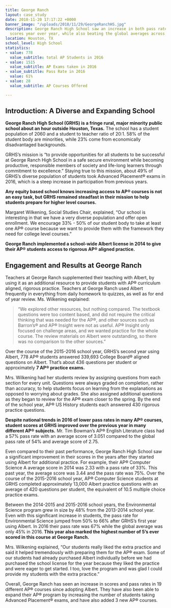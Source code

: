 ```yaml
---
title: George Ranch
layout: case_study
date: 2018-11-20 17:17:22 +0000
banner_image: "/uploads/2018/11/29/GeorgeRanchHS.jpg"
description: George Ranch High School saw an increase in both pass rates and average
  scores year over year, while also beating the global averages across the board.
location: Houston, TX
school_level: High School
statistics:
- value: 778
  value_subtitle: total AP Students in 2016
- value: 1515
  value_subtitle: AP Exams taken in 2016
- value_subtitle: Pass Rate in 2016
  value: 61%
- value: 28
  value_subtitle: AP Courses Offered

---
```

## Introduction: A Diverse and Expanding School

**George Ranch High School (GRHS) is a fringe rural, major minority public school about an hour outside Houston, Texas.** The school has a student population of 2060 and a student to teacher ratio of 20:1. 58% of the student body are minorities, while 23% come from economically disadvantaged backgrounds.

GRHS’s mission is “to provide opportunities for all students to be successful at George Ranch High School in a safe secure environment while becoming productive, responsible members of society and life-long learners through commitment to excellence.” Staying true to this mission, about 49% of GRHS’s diverse population of students took Advanced Placement® exams in 2016, which is a steep increase in participation from previous years. 

**Any equity based school knows increasing access to AP® courses is not an easy task, but GRHS remained steadfast in their mission to help students prepare for higher level courses.**

Margaret Wilkening, Social Studies Chair, explained, “Our school is interesting in that we have a very diverse population and offer open enrollment. We encourage 33% - 50% of our student body to take at least one AP® course because we want to provide them with the framework they need for college level courses.” 

**George Ranch implemented a school-wide Albert license in 2014 to give their AP® students access to rigorous AP® aligned practice.** 

## Engagement and Results at George Ranch

Teachers at George Ranch supplemented their teaching with Albert, by using it as an additional resource to provide students with AP® curriculum aligned, rigorous practice. Teachers at George Ranch used Albert frequently in everything from daily homework to quizzes, as well as for end of year review. Ms. Wilkening explained:

> “We explored other resources, but nothing compared. The textbook questions were too content based, and did not require the critical thinking that was needed for the AP®, and other sources such as Barron’s® and AP® Insight were not as useful. AP® Insight only focused on challenge areas, and we wanted practice for the whole course. The review materials on Albert were outstanding, so there was no comparison to the other sources.”

Over the course of the 2015-2016 school year, GRHS’s second year using Albert, 778 AP® students answered 339,693 College Board® aligned questions on Albert. That’s about 436 questions per student or approximately **7 AP® practice exams.** 

Mrs. Wilkening had her students review by assigning questions from each section for every unit. Questions were always graded on completion, rather than accuracy, to help students focus on learning from the explanations as opposed to worrying about grades. She also assigned additional questions as they began to review for the AP® exam closer to the spring. By the end of the school year, AP® US History students each answered 430 rigorous practice questions. 

**Despite national trends in 2016 of lower pass rates in many AP® courses, student scores at GRHS improved over the previous year in many different AP® subjects.** Mr. Tim Bowman’s AP® English Literature class had a 57% pass rate with an average score of 3.051 compared to the global pass rate of 54% and average score of 2.75.

Even compared to their past performance, George Ranch High School saw a significant improvement in their scores in the years after they started using Albert for additional practice. For example, their AP® Computer Science A average score in 2014 was 2.33 with a pass rate of 33%. This past year, the average score was 3.44 and the pass rate was 75%. Over the course of the 2015-2016 school year, AP® Computer Science students at GRHS completed approximately 13,000 Albert practice questions with an average of 420 questions per student, the equivalent of 10.5 multiple choice practice exams. 

Between the 2014-2015 and 2015-2016 school years, the Environmental Science program grew in size by 48% from the 2013-2014 school year. Even with this significant increase in students, the pass rate for Environmental Science jumped from 50% to 66% after GRHS’s first year using Albert. In 2016 their pass rate was 67% while the global average was only 45% in 2016. **This year also marked the highest number of 5’s ever scored in this course at George Ranch.** 

Mrs. Wilkening explained, “Our students really liked the extra practice and said it helped tremendously with preparing them for the AP® exam. Some of our students had already purchased Albert individually before we had purchased the school license for the year because they liked the practice and were eager to get started. I too, love the program and was glad I could provide my students with the extra practice.”

Overall, George Ranch has seen an increase in scores and pass rates in 19 different AP® courses since adopting Albert. They have also been able to expand their AP® program by increasing the number of students taking Advanced Placement® exams, and have also added 3 new AP® courses. 